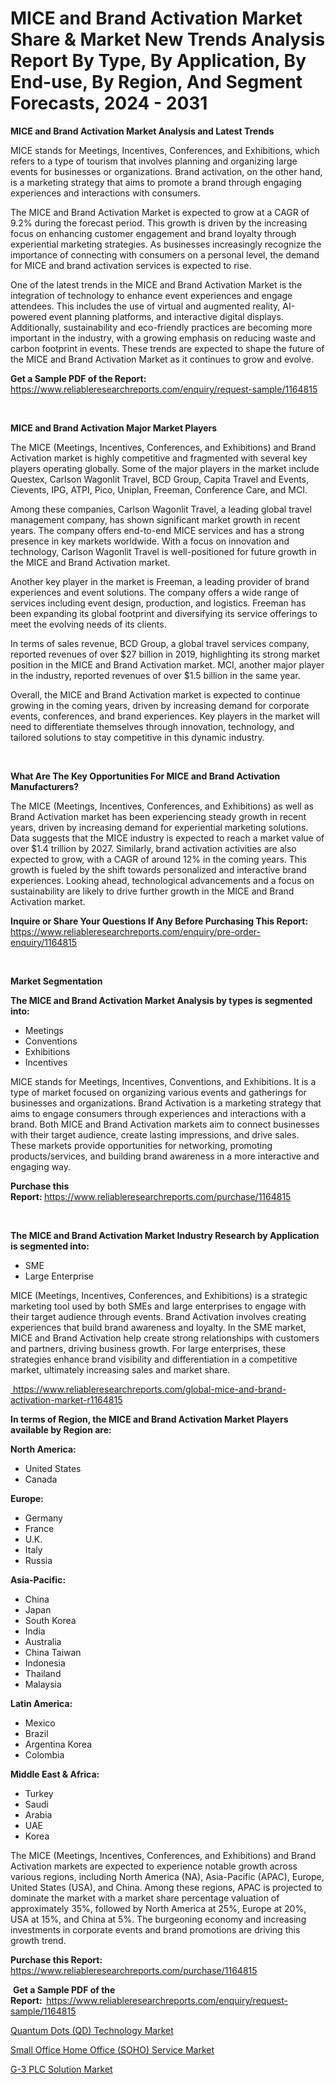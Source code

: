 <p><h1>MICE and Brand Activation Market Share & Market New Trends Analysis Report By Type, By Application, By End-use, By Region, And Segment Forecasts, 2024 - 2031</h1></p><p><strong>MICE and Brand Activation Market Analysis and Latest Trends</strong></p>
<p><p>MICE stands for Meetings, Incentives, Conferences, and Exhibitions, which refers to a type of tourism that involves planning and organizing large events for businesses or organizations. Brand activation, on the other hand, is a marketing strategy that aims to promote a brand through engaging experiences and interactions with consumers.</p><p>The MICE and Brand Activation Market is expected to grow at a CAGR of 9.2% during the forecast period. This growth is driven by the increasing focus on enhancing customer engagement and brand loyalty through experiential marketing strategies. As businesses increasingly recognize the importance of connecting with consumers on a personal level, the demand for MICE and brand activation services is expected to rise.</p><p>One of the latest trends in the MICE and Brand Activation Market is the integration of technology to enhance event experiences and engage attendees. This includes the use of virtual and augmented reality, AI-powered event planning platforms, and interactive digital displays. Additionally, sustainability and eco-friendly practices are becoming more important in the industry, with a growing emphasis on reducing waste and carbon footprint in events. These trends are expected to shape the future of the MICE and Brand Activation Market as it continues to grow and evolve.</p></p>
<p><strong>Get a Sample PDF of the Report:&nbsp;</strong> <a href="https://www.reliableresearchreports.com/enquiry/request-sample/1164815">https://www.reliableresearchreports.com/enquiry/request-sample/1164815</a></p>
<p>&nbsp;</p>
<p><strong>MICE and Brand Activation Major Market Players</strong></p>
<p><p>The MICE (Meetings, Incentives, Conferences, and Exhibitions) and Brand Activation market is highly competitive and fragmented with several key players operating globally. Some of the major players in the market include Questex, Carlson Wagonlit Travel, BCD Group, Capita Travel and Events, Cievents, IPG, ATPI, Pico, Uniplan, Freeman, Conference Care, and MCI.</p><p>Among these companies, Carlson Wagonlit Travel, a leading global travel management company, has shown significant market growth in recent years. The company offers end-to-end MICE services and has a strong presence in key markets worldwide. With a focus on innovation and technology, Carlson Wagonlit Travel is well-positioned for future growth in the MICE and Brand Activation market.</p><p>Another key player in the market is Freeman, a leading provider of brand experiences and event solutions. The company offers a wide range of services including event design, production, and logistics. Freeman has been expanding its global footprint and diversifying its service offerings to meet the evolving needs of its clients.</p><p>In terms of sales revenue, BCD Group, a global travel services company, reported revenues of over $27 billion in 2019, highlighting its strong market position in the MICE and Brand Activation market. MCI, another major player in the industry, reported revenues of over $1.5 billion in the same year.</p><p>Overall, the MICE and Brand Activation market is expected to continue growing in the coming years, driven by increasing demand for corporate events, conferences, and brand experiences. Key players in the market will need to differentiate themselves through innovation, technology, and tailored solutions to stay competitive in this dynamic industry.</p></p>
<p>&nbsp;</p>
<p><strong>What Are The Key Opportunities For MICE and Brand Activation Manufacturers?</strong></p>
<p><p>The MICE (Meetings, Incentives, Conferences, and Exhibitions) as well as Brand Activation market has been experiencing steady growth in recent years, driven by increasing demand for experiential marketing solutions. Data suggests that the MICE industry is expected to reach a market value of over $1.4 trillion by 2027. Similarly, brand activation activities are also expected to grow, with a CAGR of around 12% in the coming years. This growth is fueled by the shift towards personalized and interactive brand experiences. Looking ahead, technological advancements and a focus on sustainability are likely to drive further growth in the MICE and Brand Activation market.</p></p>
<p><strong>Inquire or Share Your Questions If Any Before Purchasing This Report:</strong> <a href="https://www.reliableresearchreports.com/enquiry/pre-order-enquiry/1164815">https://www.reliableresearchreports.com/enquiry/pre-order-enquiry/1164815</a></p>
<p>&nbsp;</p>
<p><strong>Market Segmentation</strong></p>
<p><strong>The MICE and Brand Activation Market Analysis by types is segmented into:</strong></p>
<p><ul><li>Meetings</li><li>Conventions</li><li>Exhibitions</li><li>Incentives</li></ul></p>
<p><p>MICE stands for Meetings, Incentives, Conventions, and Exhibitions. It is a type of market focused on organizing various events and gatherings for businesses and organizations. Brand Activation is a marketing strategy that aims to engage consumers through experiences and interactions with a brand. Both MICE and Brand Activation markets aim to connect businesses with their target audience, create lasting impressions, and drive sales. These markets provide opportunities for networking, promoting products/services, and building brand awareness in a more interactive and engaging way.</p></p>
<p><strong>Purchase this Report:&nbsp;</strong><a href="https://www.reliableresearchreports.com/purchase/1164815">https://www.reliableresearchreports.com/purchase/1164815</a></p>
<p>&nbsp;</p>
<p><strong>The MICE and Brand Activation Market Industry Research by Application is segmented into:</strong></p>
<p><ul><li>SME</li><li>Large Enterprise</li></ul></p>
<p><p>MICE (Meetings, Incentives, Conferences, and Exhibitions) is a strategic marketing tool used by both SMEs and large enterprises to engage with their target audience through events. Brand Activation involves creating experiences that build brand awareness and loyalty. In the SME market, MICE and Brand Activation help create strong relationships with customers and partners, driving business growth. For large enterprises, these strategies enhance brand visibility and differentiation in a competitive market, ultimately increasing sales and market share.</p></p>
<p><a href="https://www.reliableresearchreports.com/global-mice-and-brand-activation-market-r1164815">&nbsp;https://www.reliableresearchreports.com/global-mice-and-brand-activation-market-r1164815</a></p>
<p><strong>In terms of Region, the MICE and Brand Activation Market Players available by Region are:</strong></p>
<p>
    <p> <strong> North America: </strong>
        <ul>
            <li>United States</li>
            <li>Canada</li>
        </ul>
        </p> 
    <p> <strong> Europe: </strong>
        <ul>
            <li>Germany</li>
            <li>France</li>
            <li>U.K.</li>
            <li>Italy</li>
            <li>Russia</li>
        </ul>
        </p> 
    <p> <strong> Asia-Pacific: </strong>
        <ul>
            <li>China</li>
            <li>Japan</li>
            <li>South Korea</li>
            <li>India</li>
            <li>Australia</li>
            <li>China Taiwan</li>
            <li>Indonesia</li>
            <li>Thailand</li>
            <li>Malaysia</li>
        </ul>
        </p> 
    <p> <strong> Latin America: </strong>
        <ul>
            <li>Mexico</li>
            <li>Brazil</li>
            <li>Argentina Korea</li>
            <li>Colombia</li>
        </ul>
        </p> 
    <p> <strong> Middle East & Africa: </strong>
        <ul>
            <li>Turkey</li>
            <li>Saudi</li>
            <li>Arabia</li>
            <li>UAE</li>
            <li>Korea</li>
        </ul>
    </p>
    </p>
<p><p>The MICE (Meetings, Incentives, Conferences, and Exhibitions) and Brand Activation markets are expected to experience notable growth across various regions, including North America (NA), Asia-Pacific (APAC), Europe, United States (USA), and China. Among these regions, APAC is projected to dominate the market with a market share percentage valuation of approximately 35%, followed by North America at 25%, Europe at 20%, USA at 15%, and China at 5%. The burgeoning economy and increasing investments in corporate events and brand promotions are driving this growth trend.</p></p>
<p><strong>Purchase this Report: </strong><a href="https://www.reliableresearchreports.com/purchase/1164815">https://www.reliableresearchreports.com/purchase/1164815</a></p>
<p>&nbsp;<strong>Get a Sample PDF of the Report:&nbsp;&nbsp;</strong><a href="https://www.reliableresearchreports.com/enquiry/request-sample/1164815">https://www.reliableresearchreports.com/enquiry/request-sample/1164815</a></p>
<p><strong></strong></p>
<p><p><a href="https://github.com/verajwilson971/Market-Research-Report-List-1/blob/main/quantum-dots-qd-technology-market.md">Quantum Dots (QD) Technology Market</a></p><p><a href="https://github.com/JosephWillisbXXgf/Market-Research-Report-List-1/blob/main/small-office-home-office-soho-service-market.md">Small Office Home Office (SOHO) Service Market</a></p><p><a href="https://github.com/ORAZITOM/Market-Research-Report-List-1/blob/main/g-3-plc-solution-market.md">G-3 PLC Solution Market</a></p></p>